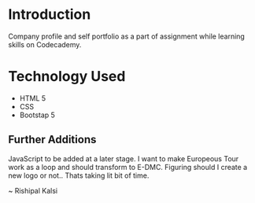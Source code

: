 # Introduction
Company profile and self portfolio as a part of assignment while learning skills on Codecademy.

# Technology Used

- HTML 5
- CSS
- Bootstap 5

## Further Additions
JavaScript to be added at a later stage. 
I want to make Europeous Tour work as a loop and should transform to E-DMC.
Figuring should I create a new logo or not..
Thats taking lit bit of time.

~ Rishipal Kalsi
